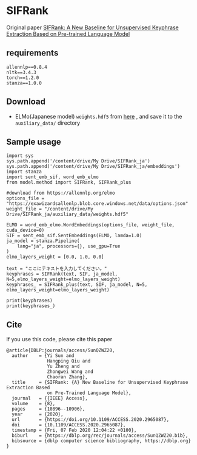 # SIFRank
Original paper [SIFRank: A New Baseline for Unsupervised Keyphrase Extraction Based on Pre-trained Language Model](https://ieeexplore.ieee.org/document/8954611)

## requirements
```
allennlp==0.8.4
nltk==3.4.3
torch==1.2.0
stanza==1.0.0
```
## Download
* ELMo(Japanese model) ``weights.hdf5`` from [here](https://allennlp.org/elmo) , and save it to the ``auxiliary_data/`` directory

## Sample usage
```
import sys
sys.path.append('/content/drive/My Drive/SIFRank_ja')
sys.path.append('/content/drive/My Drive/SIFRank_ja/embeddings')
import stanza
import sent_emb_sif, word_emb_elmo
from model.method import SIFRank, SIFRank_plus

#download from https://allennlp.org/elmo
options_file = "https://exawizardsallenlp.blob.core.windows.net/data/options.json"
weight_file = "/content/drive/My Drive/SIFRank_ja/auxiliary_data/weights.hdf5"

ELMO = word_emb_elmo.WordEmbeddings(options_file, weight_file, cuda_device=0)
SIF = sent_emb_sif.SentEmbeddings(ELMO, lamda=1.0)
ja_model = stanza.Pipeline(
    lang="ja", processors={}, use_gpu=True
)
elmo_layers_weight = [0.0, 1.0, 0.0]

text = "ここにテキストを入力してください。"
keyphrases = SIFRank(text, SIF, ja_model, N=5,elmo_layers_weight=elmo_layers_weight)
keyphrases_ = SIFRank_plus(text, SIF, ja_model, N=5, elmo_layers_weight=elmo_layers_weight)

print(keyphrases)
print(keyphrases_)
```

## Cite
If you use this code, please cite this paper
```
@article{DBLP:journals/access/SunQZWZ20,
  author    = {Yi Sun and
               Hangping Qiu and
               Yu Zheng and
               Zhongwei Wang and
               Chaoran Zhang},
  title     = {SIFRank: {A} New Baseline for Unsupervised Keyphrase Extraction Based
               on Pre-Trained Language Model},
  journal   = {{IEEE} Access},
  volume    = {8},
  pages     = {10896--10906},
  year      = {2020},
  url       = {https://doi.org/10.1109/ACCESS.2020.2965087},
  doi       = {10.1109/ACCESS.2020.2965087},
  timestamp = {Fri, 07 Feb 2020 12:04:22 +0100},
  biburl    = {https://dblp.org/rec/journals/access/SunQZWZ20.bib},
  bibsource = {dblp computer science bibliography, https://dblp.org}
}
```
